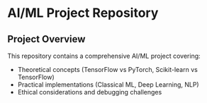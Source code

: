 # AI/ML Project Repository

## Project Overview
This repository contains a comprehensive AI/ML project covering:
- Theoretical concepts (TensorFlow vs PyTorch, Scikit-learn vs TensorFlow)
- Practical implementations (Classical ML, Deep Learning, NLP)
- Ethical considerations and debugging challenges
